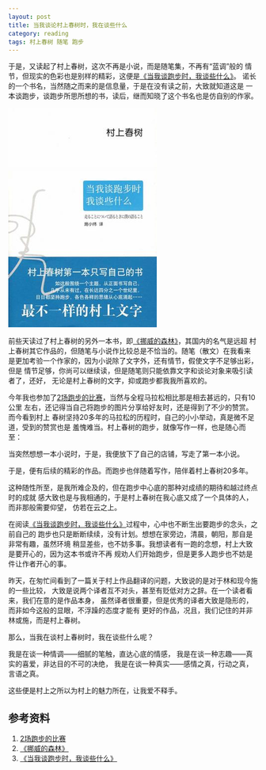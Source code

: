 ```yaml
---
layout: post
title: 当我谈论村上春树时，我在谈些什么
category: reading
tags: 村上春树 随笔 跑步 
---
```


于是，又读起了村上春树，这次不再是小说，而是随笔集，不再有“蓝调”般的
情节，但现实的色彩也是别样的精彩，这便是[《当我谈跑步时，我谈些什么》][《当我谈跑步时，我谈些什么》]。
诺长的一个书名，当然随之而来的是信息量，于是在没有读之前，大致就知道这是
一本谈跑步，谈跑步所思所想的书，读后，继而知晓了这个书名也是仿自别的作家。

![paobu](/assets/images/dangwopaobu.jpg)

前些天读过了村上春树的另外一本书，即[《挪威的森林》][《挪威的森林》]，其国内的名气是远超
村上春树其它作品的，但随笔与小说作比较总是不恰当的。随笔（散文）在我看来
是更加考验一个作家的，因为小说除了文字外，还有情节，假使文字不足够出彩，但是
情节足够，你尚可以继续读，但是随笔则只能依靠文字和谈论对象来吸引读者了，还好，
无论是村上春树的文字，抑或跑步都我我所喜欢的。

今年我也参加了[2场跑步的比赛][2场跑步的比赛]，当然与全程马拉松相比那是相去甚远的，只有10公里
左右，还记得当自己将跑步的图片分享给好友时，还是得到了不少的赞赏。而今看到村上
春树坚持20多年的马拉松的历程时，自己的小小举动，真是微不足道，受到的赞赏也是
羞愧难当。村上春树的跑步，就像写作一样，也是随心而至：

<pre>
当突然想想一本小说时，于是，我便放下了自己的店铺，写走了第一本小说。
</pre>

于是，便有后续的精彩的作品。而跑步也伴随着写作，陪伴着村上春树20多年。

这种随性所至，是我所难企及的，但在跑步中心底的那种对成绩的期待和越过终点时的成就
感大致也是与我相通的，于是村上春树在我心底又成了一个具体的人，而非那般需要仰望，
仿若在云之上。

在阅读[《当我谈跑步时，我谈些什么》][《当我谈跑步时，我谈些什么》]过程中，心中也不断生出要跑步的念头，之前自己的
跑步也只是断断续续，没有计划。想想在家旁边，清晨，朝阳，那自是非常有趣，虽然环境
稍显差些，也不妨多事。我想读者有一跑的念想，村上大致是要开心的，因为这本书或许不再
规劝人们开始跑步，但是更多人跑步也不妨是件让作者开心的事。

昨天，在匆忙间看到了一篇关于村上作品翻译的问题，大致说的是对于林和现今施的一些比较，
大致是说两个译者互不对头，甚至有贬低对方之辞。在一个读者看来，我们在意的是作品本身，
虽然译者很重要，但是优秀的译者大致是隐形的，而非如今这般的显眼，不浮躁的态度才能有
更好的作品，况且，我们记住的并非林或施，而是村上春树。


那么，当我在谈村上春树时，我在谈些什么呢？

我是在谈一种情调——细腻的笔触，直达心底的情感，
我是在谈一种志趣——真实的喜爱，非达目的不可的决绝，
我是在谈一种真实——感情之真，行动之真，言语之真。

这些便是村上之所以为村上的魅力所在，让我爱不释手。


## 参考资料
1. [2场跑步的比赛][2场跑步的比赛]
2. [《挪威的森林》][《挪威的森林》]
3. [《当我谈跑步时，我谈些什么》][《当我谈跑步时，我谈些什么》]


[2场跑步的比赛]: http://towerjoo.github.io/blog/2013/04/07/my-marathon
[《挪威的森林》]: http://towerjoo.github.io/blog/2013/05/06/norwegian-wood
[《当我谈跑步时，我谈些什么》]: http://book.douban.com/subject/3369600/

